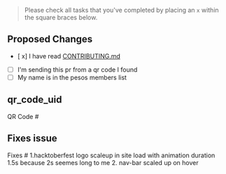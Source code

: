 > Please check all tasks that you've completed by placing an `x` within the square braces below.

## Proposed Changes
- [ x] I have read [CONTRIBUTING.md](https://github.com/pesos/practice_repo3/blob/master/CONTRIBUTING.md)
- [ ] I'm sending this pr from a qr code I found 
- [ ] My name is in the pesos members list

## qr_code_uid
QR Code #<!--uid-->

## Fixes issue
Fixes #<!--Issue Number-->
1.hacktoberfest logo scaleup in site load with animation duration 1.5s because 2s seemes long to me
2. nav-bar scaled up on hover
